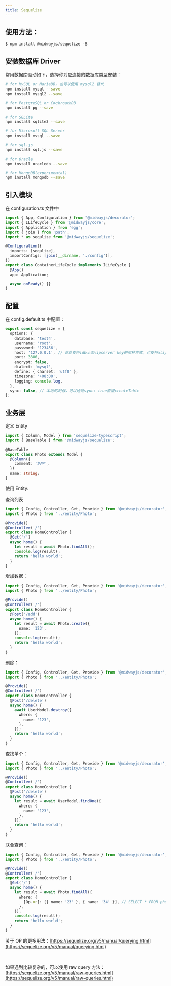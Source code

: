 ```yaml
---
title: Sequelize
---
```


## 使用方法：

```typescript
$ npm install @midwayjs/sequelize -S
```

## 安装数据库 Driver

常用数据库驱动如下，选择你对应连接的数据库类型安装：

```bash
# for MySQL or MariaDB，也可以使用 mysql2 替代
npm install mysql --save
npm install mysql2 --save

# for PostgreSQL or CockroachDB
npm install pg --save

# for SQLite
npm install sqlite3 --save

# for Microsoft SQL Server
npm install mssql --save

# for sql.js
npm install sql.js --save

# for Oracle
npm install oracledb --save

# for MongoDB(experimental)
npm install mongodb --save
```

## 引入模块

在 configuration.ts 文件中

```typescript
import { App, Configuration } from '@midwayjs/decorator';
import { ILifeCycle } from '@midwayjs/core';
import { Application } from 'egg';
import { join } from 'path';
import * as sequlize from '@midwayjs/sequelize';

@Configuration({
  imports: [sequlize],
  importConfigs: [join(__dirname, './config')],
})
export class ContainerLifeCycle implements ILifeCycle {
  @App()
  app: Application;

  async onReady() {}
}
```

## 配置

在 config.default.ts 中配置：

```typescript
export const sequelize = {
  options: {
    database: 'test4',
    username: 'root',
    password: '123456',
    host: '127.0.0.1', // 此处支持idb上面vipserver key的那种方式，也支持aliyun的地址。
    port: 3306,
    encrypt: false,
    dialect: 'mysql',
    define: { charset: 'utf8' },
    timezone: '+08:00',
    logging: console.log,
  },
  sync: false, // 本地的时候，可以通过sync: true直接createTable
};
```

## 业务层

定义 Entity

```typescript
import { Column, Model } from 'sequelize-typescript';
import { BaseTable } from '@midwayjs/sequelize';

@BaseTable
export class Photo extends Model {
  @Column({
    comment: '名字',
  })
  name: string;
}
```

使用 Entity:
​

查询列表

```typescript
import { Config, Controller, Get, Provide } from '@midwayjs/decorator';
import { Photo } from '../entity/Photo';

@Provide()
@Controller('/')
export class HomeController {
  @Get('/')
  async home() {
    let result = await Photo.findAll();
    console.log(result);
    return 'hello world';
  }
}
```

增加数据：

```typescript
import { Config, Controller, Get, Provide } from '@midwayjs/decorator';
import { Photo } from '../entity/Photo';

@Provide()
@Controller('/')
export class HomeController {
  @Post('/add')
  async home() {
    let result = await Photo.create({
      name: '123',
    });
    console.log(result);
    return 'hello world';
  }
}
```

删除：

```typescript
import { Config, Controller, Get, Provide } from '@midwayjs/decorator';
import { Photo } from '../entity/Photo';

@Provide()
@Controller('/')
export class HomeController {
  @Post('/delete')
  async home() {
    await UserModel.destroy({
      where: {
        name: '123',
      },
    });
    return 'hello world';
  }
}
```

查找单个：

```typescript
import { Config, Controller, Get, Provide } from '@midwayjs/decorator';
import { Photo } from '../entity/Photo';

@Provide()
@Controller('/')
export class HomeController {
  @Post('/delete')
  async home() {
    let result = await UserModel.findOne({
      where: {
        name: '123',
      },
    });
    return 'hello world';
  }
}
```

联合查询：

```typescript
import { Config, Controller, Get, Provide } from '@midwayjs/decorator';
import { Photo } from '../entity/Photo';

@Provide()
@Controller('/')
export class HomeController {
  @Get('/')
  async home() {
    let result = await Photo.findAll({
      where: {
        [Op.or]: [{ name: '23' }, { name: '34' }], // SELECT * FROM photo WHERE name = "23" OR name = "34";
      },
    });
    console.log(result);
    return 'hello world';
  }
}
```

关于 OP 的更多用法：[https://sequelize.org/v5/manual/querying.html](https://sequelize.org/v5/manual/querying.html)
​

​

如果遇到比较复杂的，可以使用 raw query 方法：
[https://sequelize.org/v5/manual/raw-queries.html](https://sequelize.org/v5/manual/raw-queries.html)
